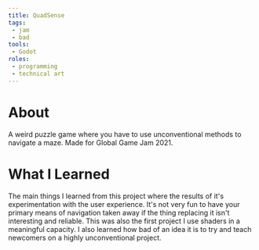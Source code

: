 ```yaml
---
title: QuadSense
tags:
 - jam
 - bad
tools:
 - Godot
roles:
 - programming
 - technical art
---
```


# About
A weird puzzle game where you have to use unconventional methods to navigate a maze. Made for Global Game Jam 2021.

# What I Learned
The main things I learned from this project where the results of it's experimentation with the user experience. It's not very fun to have your primary means of navigation taken away if the thing replacing it isn't interesting and reliable. This was also the first project I use shaders in a meaningful capacity. I also learned how bad of an idea it is to try and teach newcomers on a highly unconventional project.
